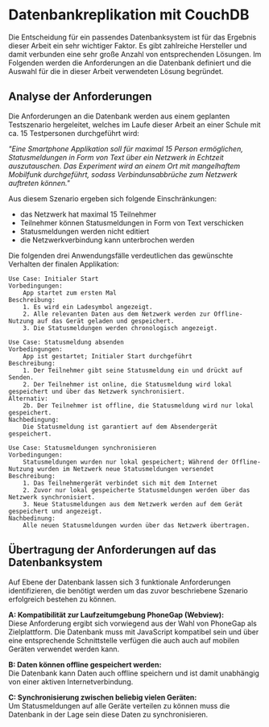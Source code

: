 # Datenbankreplikation mit CouchDB

Die Entscheidung für ein passendes Datenbanksystem ist für das Ergebnis dieser Arbeit ein sehr wichtiger Faktor. Es gibt zahlreiche Hersteller und damit verbunden eine sehr große Anzahl von entsprechenden Lösungen. Im Folgenden werden die Anforderungen an die Datenbank definiert und die Auswahl für die in dieser Arbeit verwendeten Lösung begründet.

## Analyse der Anforderungen
Die Anforderungen an die Datenbank werden aus einem geplanten Testszenario hergeleitet, welches im Laufe dieser Arbeit an einer Schule mit ca. 15 Testpersonen durchgeführt wird:

*"Eine Smartphone Applikation soll für maximal 15 Person ermöglichen, Statusmeldungen in Form von Text über ein Netzwerk in Echtzeit auszutauschen. Das Experiment wird an einem Ort mit mangelhaftem Mobilfunk durchgeführt, sodass Verbindunsabbrüche zum Netzwerk auftreten können."*

Aus diesem Szenario ergeben sich folgende Einschränkungen:
- das Netzwerk hat maximal 15 Teilnehmer
- Teilnehmer können Statusmeldungen in Form von Text verschicken
- Statusmeldungen werden nicht editiert
- die Netzwerkverbindung kann unterbrochen werden

Die folgenden drei Anwendungsfälle verdeutlichen das gewünschte Verhalten der finalen Applikation:

```
Use Case: Initialer Start
Vorbedingungen: 
    App startet zum ersten Mal
Beschreibung:
    1. Es wird ein Ladesymbol angezeigt.
    2. Alle relevanten Daten aus dem Netzwerk werden zur Offline-Nutzung auf das Gerät geladen und gespeichert.
    3. Die Statusmeldungen werden chronologisch angezeigt.
```


```
Use Case: Statusmeldung absenden
Vorbedingungen: 
    App ist gestartet; Initialer Start durchgeführt
Beschreibung:
    1. Der Teilnehmer gibt seine Statusmeldung ein und drückt auf Senden.
    2. Der Teilnehmer ist online, die Statusmeldung wird lokal gespeichert und über das Netzwerk synchronisiert.
Alternativ:
    2b. Der Teilnehmer ist offline, die Statusmeldung wird nur lokal gespeichert.
Nachbedingung: 
    Die Statusmeldung ist garantiert auf dem Absendergerät gespeichert.
```


```
Use Case: Statusmeldungen synchronisieren
Vorbedingungen: 
    Statusmeldungen wurden nur lokal gespeichert; Während der Offline-Nutzung wurden im Netzwerk neue Statusmeldungen versendet
Beschreibung:
    1. Das Teilnehmergerät verbindet sich mit dem Internet
    2. Zuvor nur lokal gespeicherte Statusmeldungen werden über das Netzwerk synchronisiert.
    3. Neue Statusmeldungen aus dem Netzwerk werden auf dem Gerät gespeichert und angezeigt.
Nachbedinung:
    Alle neuen Statusmeldungen wurden über das Netzwerk übertragen.
```

## Übertragung der Anforderungen auf das Datenbanksystem

Auf Ebene der Datenbank lassen sich 3 funktionale Anforderungen identifizieren, die benötigt werden um das zuvor beschriebene Szenario erfolgreich bestehen zu können.

**A: Kompatibilität zur Laufzeitumgebung PhoneGap (Webview):**  
Diese Anforderung ergibt sich vorwiegend aus der Wahl von PhoneGap als Zielplattform. Die Datenbank muss mit JavaScript kompatibel sein und über eine entsprechende Schnittstelle verfügen die auch auch auf mobilen Geräten verwendet werden kann.

**B: Daten können offline gespeichert werden:**  
Die Datenbank kann Daten auch offline speichern und ist damit unabhängig von einer aktiven Internetverbindung.

**C: Synchronisierung zwischen beliebig vielen Geräten:**  
Um Statusmeldungen auf alle Geräte verteilen zu können muss die Datenbank in der Lage sein diese Daten zu synchronisieren.

























